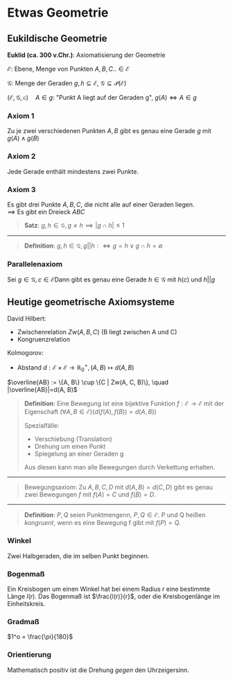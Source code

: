 # Etwas Geometrie

## Eukildische Geometrie

**Euklid (ca. 300 v.Chr.)**: Axiomatisierung der Geometrie

$\mathcal{E}$: Ebene, Menge von Punkten $A, B, C.. \in \mathcal{E}$

$\mathcal{G}$: Menge der Geraden $g, h \subseteq \mathcal{E}$, $\mathcal{G} \subseteq \mathcal{P}(\mathcal{E})$

$(\mathcal{E}, \mathcal{G}, \in) \quad A \in g$: "Punkt A liegt auf der Geraden g", $g(A) \iff A \in g$

### Axiom 1

Zu je zwei verschiedenen Punkten $A, B$ gibt es genau eine Gerade $g$ mit $g(A) \land g(B)$

### Axiom 2

Jede Gerade enthält mindestens zwei Punkte.

### Axiom 3

Es gibt drei Punkte $A, B, C$, die nicht alle auf einer Geraden liegen.\
$\implies$ Es gibt ein Dreieck $ABC$

> **Satz**: $g, h \in \mathcal{G}, g \neq h \implies |g \cap h| \leq 1$

---

> **Definition**: $g, h \in \mathcal{G}, g || h :\iff g = h \lor g \cap h = \emptyset$

### Parallelenaxiom

Sei $g \in \mathcal{G}, c \in \mathcal{E}$Dann gibt es genau eine Gerade $h \in \mathcal{G}$ mit $h(c)$ und $h||g$

## Heutige geometrische Axiomsysteme

David Hilbert:

- Zwischenrelation $Zw(A, B, C)$ (B liegt zwischen A und C)
- Kongruenzrelation

Kolmogorov:

- Abstand $d: \mathcal{E} \times \mathcal{E} \to \mathbb{R}^+_0, (A, B) \mapsto d(A, B)$

$\overline{AB} := \{A, B\} \cup \{C | Zw(A, C, B)\}, \quad |\overline{AB}|=d(A, B)$

> **Definition**: Eine Bewegung ist eine bijektive Funktion $f: \mathcal{E} \to \mathcal{E}$ mit der Eigenschaft $(\forall A, B \in \mathcal{E}) (d(f(A), f(B)) = d(A, B))$
>
> Spezialfälle:
>
> - Verschiebung (Translation)
> - Drehung um einen Punkt
> - Spiegelung an einer Geraden g 
>
> Aus diesen kann man alle Bewegungen durch Verkettung erhalten.

---

> Bewegungsaxiom: Zu $A, B, C, D$ mit $d(A, B)=d(C, D)$ gibt es genau zwei Bewegungen $f$ mit $f(A)=C$ und $f(B)=D$.

---

> **Definition**: $P, Q$ seien Punktmengenn, $P, Q \in \mathcal{E}$. P und Q heißen _kongruent_, wenn es eine Bewegung f gibt mit $f(P)=Q$.

### Winkel

Zwei Halbgeraden, die im selben Punkt beginnen.

### Bogenmaß

Ein Kreisbogen um einen Winkel hat bei einem Radius $r$ eine bestimmte Länge $l(r)$. Das Bogenmaß ist $\frac{l(r)}{r}$, oder die Kreisbogenlänge im Einheitskreis.

### Gradmaß

$1^o = \frac{\pi}{180}$

### Orientierung

Mathematisch positiv ist die Drehung _gegen_ den Uhrzeigersinn.